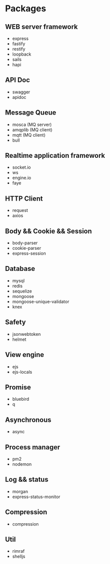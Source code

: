 # Packages

## WEB server framework

- express
- fastify
- restify
- loopback
- sails
- hapi

## API Doc

- swagger
- apidoc

## Message Queue 

- mosca (MQ server)
- amqplib (MQ client)
- mqtt (MQ client)
- bull

## Realtime application framework

- socket.io
- ws
- engine.io
- faye

## HTTP Client

- request
- axios

## Body && Cookie && Session

- body-parser
- cookie-parser
- express-session

## Database

- mysql
- redis
- sequelize
- mongoose   
- mongoose-unique-validator
- knex

## Safety

- jsonwebtoken
- helmet

## View engine

- ejs
- ejs-locals

## Promise

- bluebird
- q

## Asynchronous

- async

## Process manager

- pm2 
- nodemon

## Log && status

- morgan
- express-status-monitor

## Compression

- compression

## Util

- rimraf
- shelljs
